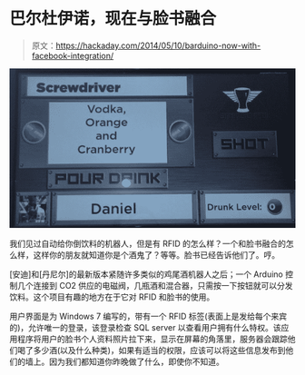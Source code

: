 # 巴尔杜伊诺，现在与脸书融合

> 原文：<https://hackaday.com/2014/05/10/barduino-now-with-facebook-integration/>

![Bar](img/e53bebfcb3a7553dba3702ba49963fed.png)

我们见过自动给你倒饮料的机器人，但是有 RFID 的怎么样？一个和脸书融合的怎么样，这样你的朋友就知道你是个酒鬼了？等等。脸书已经告诉他们了。哼。

[安迪]和[丹尼尔]的最新版本紧随许多类似的鸡尾酒机器人之后；一个 Arduino 控制几个连接到 CO2 供应的电磁阀，几瓶酒和混合器，只需按一下按钮就可以分发饮料。这个项目有趣的地方在于它对 RFID 和脸书的使用。

用户界面是为 Windows 7 编写的，带有一个 RFID 标签(表面上是发给每个来宾的)，允许唯一的登录，该登录检查 SQL server 以查看用户拥有什么特权。该应用程序将用户的脸书个人资料照片拉下来，显示在屏幕的角落里，服务器会跟踪他们喝了多少酒(以及什么种类)，如果有适当的权限，应该可以将这些信息发布到他们的墙上。因为我们都知道你昨晚做了什么，即使你不知道。